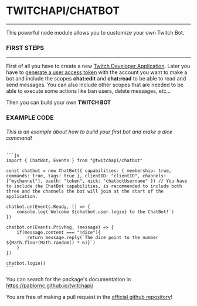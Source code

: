 # TWITCHAPI/CHATBOT

***

This powerful node module allows you to customize your own Twitch Bot.

### **FIRST STEPS**

***

First of all you have to create a new [Twitch Developer Application](https://dev.twitch.tv/console). Later you have to [generate a user access token](https://dev.twitch.tv/docs/authentication/getting-tokens-oauth/#implicit-grant-flow) with the account you want to make a bot and include the scopes **chat:edit** and **chat:read** to be able to read and send messages. You can also include other scopes that are needed to be able to execute some actions like ban users, delete messages, etc...

Then you can build your own **TWITCH BOT**

### **EXAMPLE CODE**
###### This is an example about how to build your first bot and make a dice command!

    ```js
    import { ChatBot, Events } from "@twitchapi/chatbot"

    const chatbot = new ChatBot({ capabilities: { membership: true, commands: true, tags: true }, clientID: "clientID", channels: ["mychannel"], oauth: "token", nick: "chatbotUsername" }) // You have to include the ChatBot capabilities, is recommended to include both three and the channels the bot will join at the start of the application.

    chatbot.on(Events.Ready, () => {
        console.log(`Welcome ${chatbot.user.login} to the ChatBot!`)
    })

    chatbot.on(Events.PrivMsg, (message) => {
        if(message.content === "!dice"){
            return message.reply(`The dice point to the number ${Math.floor(Math.random() * 6)}`)
        }
    })

    chatbot.login()
    ```
    

You can search for the package's documentation in https://pablornc.github.io/twitchapi/

You are free of making a pull request in the [official github repository](https://github.com/PabloRNC/twitchapi)!